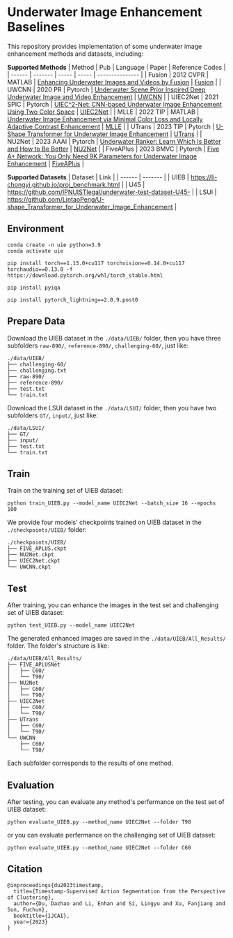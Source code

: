 # Underwater Image Enhancement Baselines

This repository provides implementation of some underwater image enhancement methods and datasets, including:
<!-- - [ ] Fusion: paper
- [x] 项目2
- [ ] 项目3 -->
**Supported Methods**
| Method | Pub | Language | Paper | Reference Codes |
| ------ | ------- | ----- | ----- | --------------- |
| Fusion | 2012 CVPR | MATLAB | [Enhancing Underwater Images and Videos by Fusion](https://ieeexplore.ieee.org/abstract/document/6247661) | [Fusion](https://github.com/bilityniu/underwater_image_fusion) |
| UWCNN | 2020 PR | Pytorch | [Underwater Scene Prior Inspired Deep Underwater Image and Video Enhancement](https://www.sciencedirect.com/science/article/abs/pii/S0031320319303401) | [UWCNN](https://github.com/BIGWangYuDong/UWEnhancement/blob/master/core/Models/UWModels/UWCNN.py) |
| UIEC2Net | 2021 SPIC | Pytorch | [UIEC^2-Net: CNN-based Underwater Image Enhancement Using Two Color Space](https://arxiv.org/abs/2103.07138) | [UIEC2Net](https://github.com/BIGWangYuDong/UWEnhancement/blob/master/core/Models/UWModels/UIEC2Net.py) |
| MLLE | 2022 TIP | MATLAB | [Underwater Image Enhancement via Minimal Color Loss and Locally Adaptive Contrast Enhancement](https://ieeexplore.ieee.org/abstract/document/9788535) | [MLLE](https://github.com/Li-Chongyi/MMLE_code) |
| UTrans | 2023 TIP | Pytorch | [U-Shape Transformer for Underwater Image Enhancement](https://arxiv.org/abs/2111.11843) | [UTrans](https://github.com/LintaoPeng/U-shape_Transformer_for_Underwater_Image_Enhancement) |
| NU2Net | 2023 AAAI | Pytorch | [Underwater Ranker: Learn Which Is Better and How to Be Better](https://arxiv.org/abs/2208.06857) | [NU2Net](https://github.com/RQ-Wu/UnderwaterRanker) |
| FiveAPlus | 2023 BMVC | Pytorch | [Five A+ Network: You Only Need 9K Parameters for Underwater Image Enhancement](https://arxiv.org/abs/2305.08824) | [FiveAPlus](https://github.com/Owen718/FiveAPlus-Network) |


**Supported Datasets**
| Dataset | Link |
| ------ | ------- |
| UIEB | https://li-chongyi.github.io/proj_benchmark.html | 
| U45 | https://github.com/IPNUISTlegal/underwater-test-dataset-U45- | 
| LSUI | https://github.com/LintaoPeng/U-shape_Transformer_for_Underwater_Image_Enhancement | 


## Environment

```
conda create -n uie python=3.9
conda activate uie

pip install torch==1.13.0+cu117 torchvision==0.14.0+cu117 torchaudio==0.13.0 -f https://download.pytorch.org/whl/torch_stable.html

pip install pyiqa

pip install pytorch_lightning==2.0.9.post0
```

## Prepare Data
Download the UIEB dataset in the `./data/UIEB/` folder, then you have three subfolders `raw-890/`, `reference-890/`, `challenging-60/`, just like:
```
./data/UIEB/
├── challenging-60/
├── challenging.txt
├── raw-890/
├── reference-890/
├── test.txt
└── train.txt
```
Download the LSUI dataset in the `./data/LSUI/` folder, then you have two subfolders `GT/`, `input/`, just like:
```
./data/LSUI/
├── GT/
├── input/
├── test.txt
└── train.txt
```

## Train
Train on the training set of UIEB dataset:
```
python train_UIEB.py --model_name UIEC2Net --batch_size 16 --epochs 100
```
We provide four models' checkpoints trained on UIEB dataset in the `./checkpoints/UIEB/` folder:
```
./checkpoints/UIEB/
├── FIVE_APLUS.ckpt
├── NU2Net.ckpt
├── UIEC2Net.ckpt
└── UWCNN.ckpt
```
## Test
After training, you can enhance the images in the test set and challenging set of UIEB dataset:
```
python test_UIEB.py --model_name UIEC2Net
```
The generated enhanced images are saved in the `./data/UIEB/All_Results/` folder.
The folder's structure is like:
```
./data/UIEB/All_Results/
├── FIVE_APLUSNet
│   ├── C60/
│   └── T90/
├── NU2Net
│   ├── C60/
│   └── T90/
├── UIEC2Net
│   ├── C60/
│   └── T90/
├── UTrans
│   ├── C60/
│   └── T90/
└── UWCNN
    ├── C60/
    └── T90/
```
Each subfolder corresponds to the results of one method.

## Evaluation
After testing, you can evaluate any method's perfermance on the test set of UIEB dataset:
```
python evaluate_UIEB.py --method_name UIEC2Net --folder T90
```
or you can evaluate perfermance on the challenging set of UIEB dataset:
```
python evaluate_UIEB.py --method_name UIEC2Net --folder C60
```
## Citation

```
@inproceedings{du2023timestamp,
  title={Timestamp-Supervised Action Segmentation from the Perspective of Clustering},
  author={Du, Dazhao and Li, Enhan and Si, Lingyu and Xu, Fanjiang and Sun, Fuchun},
  booktitle={IJCAI},
  year={2023}
}
```
